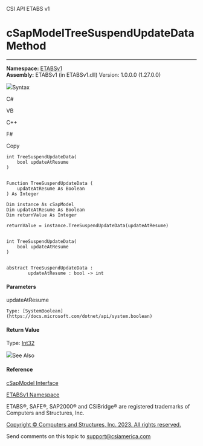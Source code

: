 ﻿

CSI API ETABS v1

# cSapModelTreeSuspendUpdateData Method  
  
---  
  
**Namespace:** [ETABSv1](2780f1b8-2033-5289-2298-1cdb2a7508d9.htm)  
**Assembly:** ETABSv1 (in ETABSv1.dll) Version: 1.0.0.0 (1.27.0.0)

![](../icons/SectionExpanded.png)Syntax

C#

VB

C++

F#

Copy

    
    
    int TreeSuspendUpdateData(
    	bool updateAtResume
    )
    
    
    Function TreeSuspendUpdateData ( 
    	updateAtResume As Boolean
    ) As Integer
    
    Dim instance As cSapModel
    Dim updateAtResume As Boolean
    Dim returnValue As Integer
    
    returnValue = instance.TreeSuspendUpdateData(updateAtResume)
    
    
    int TreeSuspendUpdateData(
    	bool updateAtResume
    )
    
    
    abstract TreeSuspendUpdateData : 
            updateAtResume : bool -> int 
    

#### Parameters

updateAtResume

    Type: [SystemBoolean](https://docs.microsoft.com/dotnet/api/system.boolean)  

#### Return Value

Type: [Int32](https://docs.microsoft.com/dotnet/api/system.int32)

![](../icons/SectionExpanded.png)See Also

#### Reference

[cSapModel Interface](fe0b0096-9fef-56a3-9d57-cdef76e0f611.htm)

[ETABSv1 Namespace](2780f1b8-2033-5289-2298-1cdb2a7508d9.htm)

ETABS®, SAFE®, SAP2000® and CSiBridge® are registered trademarks of Computers
and Structures, Inc.  

[Copyright © Computers and Structures, Inc. 2023. All rights
reserved.](http://www.csiamerica.com)

Send comments on this topic to
[support@csiamerica.com](mailto:support%40csiamerica.com?Subject=CSI%20API%20ETABS%20v1)

